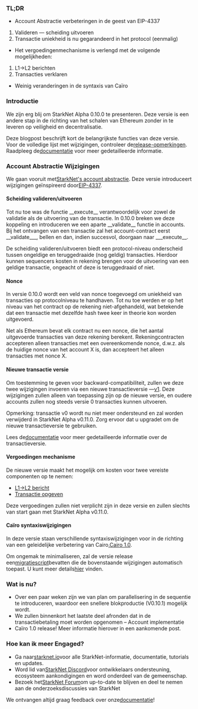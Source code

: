 ### TL;DR

* Account Abstractie verbeteringen in de geest van EIP-4337

1. Valideren — scheiding uitvoeren
2. Transactie uniekheid is nu gegarandeerd in het protocol (eenmalig)

* Het vergoedingenmechanisme is verlengd met de volgende mogelijkheden:

1. L1→L2 berichten
2. Transacties verklaren

* Weinig veranderingen in de syntaxis van Caïro

### Introductie

We zijn erg blij om StarkNet Alpha 0.10.0 te presenteren. Deze versie is een andere stap in de richting van het schalen van Ethereum zonder in te leveren op veiligheid en decentralisatie.

Deze blogpost beschrijft kort de belangrijkste functies van deze versie. Voor de volledige lijst met wijzigingen, controleer de[release-opmerkingen](https://github.com/starkware-libs/cairo-lang/releases). Raadpleeg de[documentatie](https://docs.starknet.io/) voor meer gedetailleerde informatie.

### Account Abstractie Wijzigingen

We gaan vooruit met[StarkNet's account abstractie](https://community.starknet.io/t/starknet-account-abstraction-model-part-1/781). Deze versie introduceert wijzigingen geïnspireerd door[EIP-4337](https://eips.ethereum.org/EIPS/eip-4337).

#### Scheiding valideren/uitvoeren

Tot nu toe was de functie \_\_execute\_\_ verantwoordelijk voor zowel de validatie als de uitvoering van de transactie. In 0.10.0 breken we deze koppeling en introduceren we een aparte \_\_validate\_\_ functie in accounts. Bij het ontvangen van een transactie zal het account-contract eerst \_\_validate\_\_\_, bellen en dan, indien succesvol, doorgaan naar \_\_\_execute\_\_.

De scheiding valideren/uitvoeren biedt een protocol-niveau onderscheid tussen ongeldige en teruggedraaide (nog geldig) transacties. Hierdoor kunnen sequencers kosten in rekening brengen voor de uitvoering van een geldige transactie, ongeacht of deze is teruggedraaid of niet.

#### Nonce

In versie 0.10.0 wordt een veld van nonce toegevoegd om uniekheid van transacties op protocolniveau te handhaven. Tot nu toe werden er op het niveau van het contract op de rekening niet-afgehandeld, wat betekende dat een transactie met dezelfde hash twee keer in theorie kon worden uitgevoerd.

Net als Ethereum bevat elk contract nu een nonce, die het aantal uitgevoerde transacties van deze rekening berekent. Rekeningcontracten accepteren alleen transacties met een overeenkomende nonce, d.w.z. als de huidige nonce van het account X is, dan accepteert het alleen transacties met nonce X.

#### Nieuwe transactie versie

Om toestemming te geven voor backward-compatibiliteit, zullen we deze twee wijzigingen invoeren via een nieuwe transactieversie —[v1](https://docs.starknet.io/docs/Blocks/transactions/#invoke-transaction-version-1%5C). Deze wijzigingen zullen alleen van toepassing zijn op de nieuwe versie, en oudere accounts zullen nog steeds versie 0 transacties kunnen uitvoeren.

Opmerking: transactie v0 wordt nu niet meer ondersteund en zal worden verwijderd in StarkNet Alpha v0.11.0. Zorg ervoor dat u upgradet om de nieuwe transactieversie te gebruiken.

Lees de[documentatie](https://docs.starknet.io/docs/Blocks/transactions/#invoke-transaction-version-1%5C) voor meer gedetailleerde informatie over de transactieversie.

#### Vergoedingen mechanisme

De nieuwe versie maakt het mogelijk om kosten voor twee vereiste componenten op te nemen:

* [L1→L2 bericht](https://docs.starknet.io/docs/L1-L2%20Communication/messaging-mechanism#l1--l2-message-fees)
* [Transactie opgeven](https://docs.starknet.io/docs/Blocks/transactions#declare-transaction)

Deze vergoedingen zullen niet verplicht zijn in deze versie en zullen slechts van start gaan met StarkNet Alpha v0.11.0.

#### Caïro syntaxiswijzigingen

In deze versie staan verschillende syntaxiswijzigingen voor in de richting van een geleidelijke verbetering van Cairo,[Cairo 1.0](https://www.youtube.com/watch?v=Ny4Rv6ztINU).

Om ongemak te minimaliseren, zal de versie release een[migratiescript](https://www.youtube.com/watch?v=kXs59zaQrsc)bevatten die de bovenstaande wijzigingen automatisch toepast. U kunt meer details[hier](https://github.com/starkware-libs/cairo-lang/releases) vinden.

### Wat is nu?

* Over een paar weken zijn we van plan om parallelisering in de sequentie te introduceren, waardoor een snellere blokproductie (V0.10.1) mogelijk wordt.
* We zullen binnenkort het laatste deel afronden dat in de transactiebetaling moet worden opgenomen – Account implementatie
* Caïro 1.0 release! Meer informatie hierover in een aankomende post.

### Hoe kan ik meer Engaged?

* Ga naar[starknet.io](https://starknet.io/)voor alle StarkNet-informatie, documentatie, tutorials en updates.
* Word lid van[StarkNet Discord](http://starknet.io/discord)voor ontwikkelaars ondersteuning, ecosysteem aankondigingen en word onderdeel van de gemeenschap.
* Bezoek het[StarkNet Forum](http://community.starknet.io/)om up-to-date te blijven en deel te nemen aan de onderzoeksdiscussies van StarkNet

We ontvangen altijd graag feedback over onze[documentatie](https://docs.starknet.io/)!